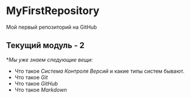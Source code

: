 # MyFirstRepository
Мой первый репозиторий на GitHub 
## Текущий модуль - 2 ##
**Мы уже знаем следующие вещи:*
* Что такое *Система Контроля Версий* и какие типы систем бывают.
* Что такое *Git*
* Что такое *GitHub*
* Что такое *Markdown*
